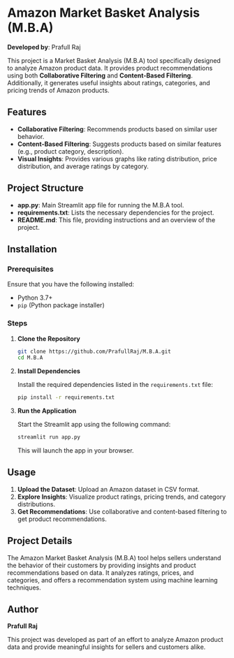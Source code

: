 
# Amazon Market Basket Analysis (M.B.A)

**Developed by**: Prafull Raj

This project is a Market Basket Analysis (M.B.A) tool specifically designed to analyze Amazon product data. It provides product recommendations using both **Collaborative Filtering** and **Content-Based Filtering**. Additionally, it generates useful insights about ratings, categories, and pricing trends of Amazon products.

## Features

- **Collaborative Filtering**: Recommends products based on similar user behavior.
- **Content-Based Filtering**: Suggests products based on similar features (e.g., product category, description).
- **Visual Insights**: Provides various graphs like rating distribution, price distribution, and average ratings by category.

## Project Structure

- **app.py**: Main Streamlit app file for running the M.B.A tool.
- **requirements.txt**: Lists the necessary dependencies for the project.
- **README.md**: This file, providing instructions and an overview of the project.

## Installation

### Prerequisites

Ensure that you have the following installed:

- Python 3.7+
- `pip` (Python package installer)

### Steps

1. **Clone the Repository**

   ```bash
   git clone https://github.com/PrafullRaj/M.B.A.git
   cd M.B.A
   ```

2. **Install Dependencies**

   Install the required dependencies listed in the `requirements.txt` file:

   ```bash
   pip install -r requirements.txt
   ```

3. **Run the Application**

   Start the Streamlit app using the following command:

   ```bash
   streamlit run app.py
   ```

   This will launch the app in your browser.

## Usage

1. **Upload the Dataset**: Upload an Amazon dataset in CSV format.
2. **Explore Insights**: Visualize product ratings, pricing trends, and category distributions.
3. **Get Recommendations**: Use collaborative and content-based filtering to get product recommendations.

## Project Details

The Amazon Market Basket Analysis (M.B.A) tool helps sellers understand the behavior of their customers by providing insights and product recommendations based on data. It analyzes ratings, prices, and categories, and offers a recommendation system using machine learning techniques.

## Author

**Prafull Raj**

This project was developed as part of an effort to analyze Amazon product data and provide meaningful insights for sellers and customers alike.
